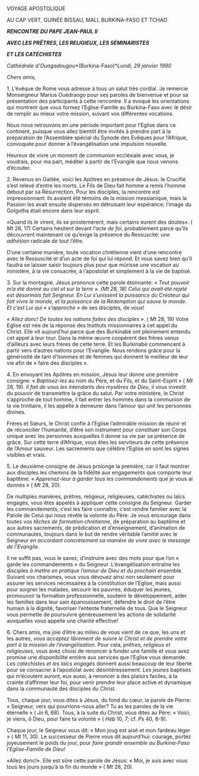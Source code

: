 VOYAGE APOSTOLIQUE

AU CAP VERT, GUINÉE BISSAU, MALI, BURKINA-FASO ET TCHAD

***RENCONTRE DU PAPE JEAN-PAUL II***

***AVEC LES PRÊTRES, LES RELIGIEUX, LES SÉMINARISTES***

***ET LES CATÉCHISTES***

*Cathédrale d'Ouagadougou**(Burkina-Faso)**Lundi,* *29 janvier 1990*

*Chers amis,*

1\. L’évêque de Rome vous adresse à tous un salut très cordial. Je remercie Monseigneur Marius Ouédraogo pour ses paroles de bienvenue et pour sa présentation des participants à cette rencontre. Il a évoqué les orientations qui montrent que vous formez l’Eglise-Famille au Burkina-Faso avec le désir de remplir au mieux votre mission, suivant vos différentes vocations.

Nous nous retrouvons en une période important pour l’Eglise dans ce continent, puisque vous allez bientôt être invités à prendre part à la préparation de l’Assemblée spécial du Synode des Evêques pour l’Afrique, convoquée pour donner à l’évangélisation une impulsion nouvelle.

Heureux de vivre un moment de communion ecclésiale avec vous, je voudrais, pour ma part, méditer à partir de l’Evangile que nous venons d’écouter.

2\. Revenus en Galilée, voici les Apôtres en présence de Jésus: le Crucifié s’est relevé d’entre les morts. Le Fils de Dieu fait homme a remis l’homme debout par sa Résurrection. Pour les disciples, la rencontre est impressionnant: ils avaient été témoins de la mission messianique, mais la Passion les avait ensuite dispersés en détruisant leur espérance; l’image du Golgotha était encore dans leur esprit.

«Quand ils le virent, ils se prosternèrent, mais certains eurent des doutes». ( *Mt* 28, 17) Certains hésitent devant *l’acte de foi*, probablement parce qu’ils découvrent maintenant ce qu’exige la présence du Ressuscité: *une adhésion* radicale *de tout l’être*.

D’une certaine manière, toute vocation chrétienne vient d’une rencontre avec le Ressuscité et d’un acte de foi qui lui répond. Et vous savez bien qu’il faudra se laisser saisir toujours plus pour que mûrisse une vocation au ministère, à la vie consacrée, à l’apostolat et simplement à la vie de baptisé.

3\. Sur la montagne, Jésus prononce cette parole étonnante: *« Tout pouvoir m’a été donné au ciel et sur la terre ». (Mt 28, 18) Celui qui avait été rejeté est désormais fait Seigneur. En Lui s’unissent la puissance du Créateur qui fait vivre le monde, et la puissance de la Rédemption qui sauve le monde. Et c’est Lui qui « s’approche »* de ses disciples, de vous!

*« Allez donc! De toutes les nations faites des disciples »*. ( *Mt* 28, 19) Votre Eglise est née de la réponse des Instituts missionnaires à cet appel du Christ. Elle vit aujourd’hui parce que des Burkinabè ont pleinement entendu cet appel à leur tour. Dans la même œuvre coopèrent des frères venus d’ailleurs avec leurs frères de cette terre. Et les Burkinabè commencent à partir vers d’autres nations pour l’Evangile. Nous rendons grâce pour la générosité de tant d’hommes et de femmes qui donnent le meilleur de leur vie afin de « faire des disciples ».

4\. En envoyant les Apôtres en mission, Jésus leur donne une première consigne: « *Baptisez-les* au nom du Père, et du Fils, et du Saint-Esprit » ( *Mt* 28, 19). *Il fait de vous les intendants des mystères de Dieu*, il vous investit du pouvoir de transmettre la grâce du salut. Par votre ministère, le Christ s’approche de tout homme, il fait entrer les hommes dans la communion de la vie trinitaire, il les appelle à demeurer dans l’amour qui unit les personnes divines.

Frères et Sœurs, le Christ confie à l’Eglise l’admirable mission de réunir et de réconcilier l’humanité, d’être son instrument pour constituer son Corps unique avec les personnes auxquelles il donne sa vie par sa présence de grâce. Sur cette terre d’Afrique, vous êtes les serviteurs de cette présence de l’Amour sauveur. Les sacrements que célèbre l’Eglise en sont les signes visibles et vrais.

5\. Le deuxième consigne de Jésus prolonge la première, car il faut montrer aux disciples les chemins de la fidélité aux engagements que comporte leur baptême: « *Apprenez-leur à garder tous les commandements* que je vous ai donnés » ( *Mt* 28, 20).

De multiples manières, prêtres, religieux, religieuses, catéchistes ou laïcs engagés, vous êtes appelés à appliquer cette consigne du Seigneur. Garder les commandements, c’est les faire connaître, c’est rendre familier avec la Parole de Celui qui nous révèle la volonté du Père. Je vous encourage dans toutes vos *tâches de formation chrétienne*, de préparation au baptême et aux autres sacrements, de prédication et d’enseignement, d’animation de communautés, toujours dans le but de rendre véritable l’amitié avec le Seigneur *en accordant concrètement sa manière de vivre avec le message de l’Evangile*.

Il ne suffit pas, vous le savez, d’instruire avec des mots pour que l’on « garde les commandements » du Seigneur. L’évangélisation entraîne les disciples *à mettre en pratique l’amour de Dieu et du prochain* ensemble. Suivant vos charismes, vous vous dévouez ainsi non seulement pour assurer les services nécessaires à la constitution de l’Eglise, mais aussi pour soigner les malades, secourir les pauvres, éduquer les jeunes, promouvoir la formation professionnelle, soutenir le développement, aider les familles dans leur sain épanouissement, défendre le droit de l’être humain à la dignité, favoriser l’entente fraternelle de tous. Que le Seigneur vous permette de poursuivre généreusement les actions de solidarité auxquelles vous appelle une charité effective!

6\. Chers amis, ma joie d’être au milieu de vous vient de ce que, les uns et les autres, *vous acceptez librement de suivre le Christ et de prendre votre part à la mission de l’évangélisation*. Pour cela, *prêtres, religieux et religieuses*, vous avez choisi de renoncer à fonder une famille et vous avez promise une disponibilité entière aux services que l’Eglise vous demande. *Les catéchistes et les laïcs engagés* donnent aussi beaucoup de leur liberté pour se consacrer à l’apostolat avec désintéressement. *Les jeunes* baptisés qui m’écoutent auront, eux aussi, à renoncer à des plaisirs faciles, à la crainte d’affirmer leur foi, pour venir prendre leur place active et dynamique dans la communauté des disciples du Christ.

Tous, chaque jour, vous dites à Jésus, du fond du cœur, la parole de Pierre: « Seigneur, vers qui pourrions-nous aller? Tu as les paroles de la vie éternelle » ( *Jn* 6, 68). Tous, à la suite du Christ, vous dites au Père: « Voici, je viens, ô Dieu, pour faire ta volonté » ( *Héb* 10, 7; cf. *Ps* 40, 8-9).

Chaque jour, le Seigneur vous dit: « Mon joug est aisé et mon fardeau léger » ( *Mt* 11, 30). Le successeur de Pierre vous dit aujourd’hui: courage, portez joyeusement le poids du jour, pour *faire grandir ensemble au Burkina-Faso l’Eglise-Famille de Dieu!*

«Allez donc!». Elle est sûre cette parole de Jésus: « Moi, je suis avec vous tous les jours jusqu’à la fin du monde » ( *Mt* 28, 20).